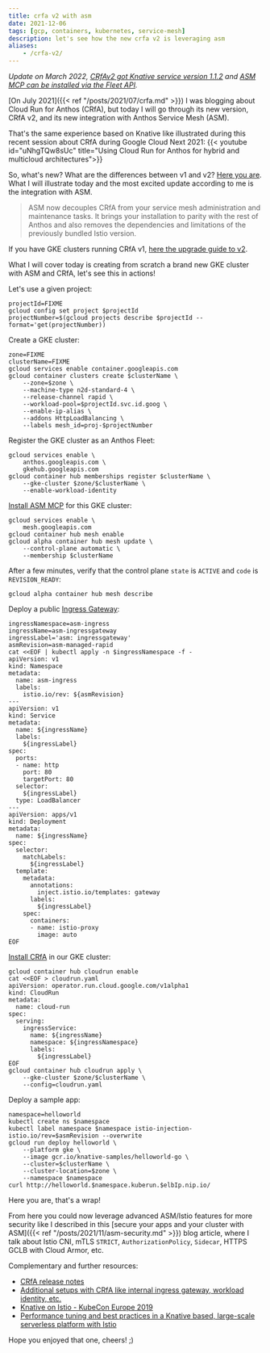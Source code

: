 ```yaml
---
title: crfa v2 with asm
date: 2021-12-06
tags: [gcp, containers, kubernetes, service-mesh]
description: let's see how the new crfa v2 is leveraging asm
aliases:
    - /crfa-v2/
---
```

_Update on March 2022, [CRfAv2 got Knative service version 1.1.2](https://cloud.google.com/anthos/run/docs/release-notes#February_23_2022) and [ASM MCP can be installed via the Fleet API](https://cloud.google.com/service-mesh/docs/managed/auto-control-plane-with-fleet)._

[On July 2021]({{< ref "/posts/2021/07/crfa.md" >}}) I was blogging about Cloud Run for Anthos (CRfA), but today I will go through its new version, CRfA v2, and its new integration with Anthos Service Mesh (ASM).

That's the same experience based on Knative like illustrated during this recent session about CRfA during Google Cloud Next 2021:
{{< youtube id="uNhgTQw8sUc" title="Using Cloud Run for Anthos for hybrid and multicloud architectures">}}

So, what's new? What are the differences between v1 and v2? [Here you are](https://cloud.google.com/anthos/run/docs/install#newandchanged). What I will illustrate today and the most excited update according to me is the integration with ASM.

> ASM now decouples CRfA from your service mesh administration and maintenance tasks. It brings your installation to parity with the rest of Anthos and also removes the dependencies and limitations of the previously bundled Istio version.

If you have GKE clusters running CRfA v1, [here the upgrade guide to v2](https://cloud.google.com/anthos/run/docs/install/on-gcp/upgrade).

What I will cover today is creating from scratch a brand new GKE cluster with ASM and CRfA, let's see this in actions!

Let's use a given project:
```
projectId=FIXME
gcloud config set project $projectId
projectNumber=$(gcloud projects describe $projectId --format='get(projectNumber))
```

Create a GKE cluster:
```
zone=FIXME
clusterName=FIXME
gcloud services enable container.googleapis.com
gcloud container clusters create $clusterName \
    --zone=$zone \
    --machine-type n2d-standard-4 \
    --release-channel rapid \
    --workload-pool=$projectId.svc.id.goog \
    --enable-ip-alias \
    --addons HttpLoadBalancing \
    --labels mesh_id=proj-$projectNumber
```

Register the GKE cluster as an Anthos Fleet:
```
gcloud services enable \
    anthos.googleapis.com \
    gkehub.googleapis.com
gcloud container hub memberships register $clusterName \
    --gke-cluster $zone/$clusterName \
    --enable-workload-identity
```

[Install ASM MCP](https://cloud.google.com/service-mesh/docs/managed/auto-control-plane-with-fleet) for this GKE cluster:
```
gcloud services enable \
    mesh.googleapis.com
gcloud container hub mesh enable
gcloud alpha container hub mesh update \
    --control-plane automatic \
    --membership $clusterName
```

After a few minutes, verify that the control plane `state` is `ACTIVE` and `code` is `REVISION_READY`:
```
gcloud alpha container hub mesh describe
```

Deploy a public [Ingress Gateway](https://cloud.google.com/service-mesh/docs/gateways):
```
ingressNamespace=asm-ingress
ingressName=asm-ingressgateway
ingressLabel='asm: ingressgateway'
asmRevision=asm-managed-rapid
cat <<EOF | kubectl apply -n $ingressNamespace -f -
apiVersion: v1
kind: Namespace
metadata:
  name: asm-ingress
  labels:
    istio.io/rev: ${asmRevision}
---
apiVersion: v1
kind: Service
metadata:
  name: ${ingressName}
  labels:
    ${ingressLabel}
spec:
  ports:
  - name: http
    port: 80
    targetPort: 80
  selector:
    ${ingressLabel}
  type: LoadBalancer
---
apiVersion: apps/v1
kind: Deployment
metadata:
  name: ${ingressName}
spec:
  selector:
    matchLabels:
      ${ingressLabel}
  template:
    metadata:
      annotations:
        inject.istio.io/templates: gateway
      labels:
        ${ingressLabel}
    spec:
      containers:
      - name: istio-proxy
        image: auto
EOF
```

[Install CRfA](https://cloud.google.com/anthos/run/docs/install/on-gcp/custom) in our GKE cluster:
```
gcloud container hub cloudrun enable
cat <<EOF > cloudrun.yaml
apiVersion: operator.run.cloud.google.com/v1alpha1
kind: CloudRun
metadata:
  name: cloud-run
spec:
  serving:
    ingressService:
      name: ${ingressName}
      namespace: ${ingressNamespace}
      labels:
        ${ingressLabel}
EOF
gcloud container hub cloudrun apply \
    --gke-cluster $zone/$clusterName \
    --config=cloudrun.yaml
```

Deploy a sample app:
```
namespace=helloworld
kubectl create ns $namespace
kubectl label namespace $namespace istio-injection- istio.io/rev=$asmRevision --overwrite
gcloud run deploy helloworld \
    --platform gke \
    --image gcr.io/knative-samples/helloworld-go \
    --cluster=$clusterName \
    --cluster-location=$zone \
    --namespace $namespace
curl http://helloworld.$namespace.kuberun.$elbIp.nip.io/
```

Here you are, that's a wrap!

From here you could now leverage advanced ASM/Istio features for more security like I described in this [secure your apps and your cluster with ASM]({{< ref "/posts/2021/11/asm-security.md" >}}) blog article, where I talk about Istio CNI, mTLS `STRICT`, `AuthorizationPolicy`, `Sidecar`, HTTPS GCLB with Cloud Armor, etc.

Complementary and further resources:
- [CRfA release notes](https://cloud.google.com/anthos/run/docs/release-notes)
- [Additional setups with CRfA like internal ingress gateway, workload identity, etc.](https://cloud.google.com/anthos/run/docs/setup)
- [Knative on Istio - KubeCon Europe 2019](https://static.sched.com/hosted_files/kccnceu19/5f/Knative-on-Istio.pdf)
- [Performance tuning and best practices in a Knative based, large-scale serverless platform with Istio](https://events.istio.io/istiocon-2021/slides/b7p-PerformanceTuningKnative-GongZhang-YuZhuang.pdf)

Hope you enjoyed that one, cheers! ;)
